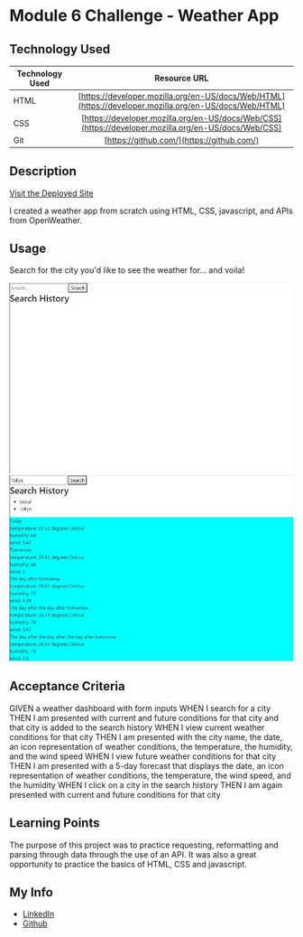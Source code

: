 # Module 6 Challenge - Weather App

## Technology Used 

| Technology Used         | Resource URL           | 
| ------------- |:-------------:| 
| HTML    | [https://developer.mozilla.org/en-US/docs/Web/HTML](https://developer.mozilla.org/en-US/docs/Web/HTML) | 
| CSS     | [https://developer.mozilla.org/en-US/docs/Web/CSS](https://developer.mozilla.org/en-US/docs/Web/CSS)      |   
| Git | [https://github.com/](https://github.com/)     |    

## Description 

[Visit the Deployed Site](https://justinschoi93.github.io/module-6-challenge-JC93/)

I created a weather app from scratch using HTML, CSS, javascript, and APIs from OpenWeather. 


## Usage 

Search for the city you'd like to see the weather for... and voila!

![alt text](assets/screenshot1.jpg)
![alt text](assets/screenshot2.jpg)

## Acceptance Criteria

GIVEN a weather dashboard with form inputs
WHEN I search for a city
THEN I am presented with current and future conditions for that city and that city is added to the search history
WHEN I view current weather conditions for that city
THEN I am presented with the city name, the date, an icon representation of weather conditions, the temperature, the humidity, and the wind speed
WHEN I view future weather conditions for that city
THEN I am presented with a 5-day forecast that displays the date, an icon representation of weather conditions, the temperature, the wind speed, and the humidity
WHEN I click on a city in the search history
THEN I am again presented with current and future conditions for that city

## Learning Points 

The purpose of this project was to practice requesting, reformatting and parsing through data through the use of an API. It was also a great opportunity to practice the basics of HTML, CSS and javascript. 

## My Info

* [LinkedIn](https://linkedin.com/in/justinchoica)
* [Github](https://github.com/justinschoi93)
```